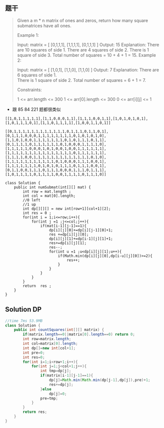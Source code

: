 ## 题干

> Given a m * n matrix of ones and zeros, return how many square submatrices have all ones.
>
>  
>
> Example 1:
>
> Input: matrix =
> [
>   [0,1,1,1],
>   [1,1,1,1],
>   [0,1,1,1]
> ]
> Output: 15
> Explanation: 
> There are 10 squares of side 1.
> There are 4 squares of side 2.
> There is  1 square of side 3.
> Total number of squares = 10 + 4 + 1 = 15.
> Example 2:
>
> Input: matrix = 
> [
>   [1,0,1],
>   [1,1,0],
>   [1,1,0]
> ]
> Output: 7
> Explanation: 
> There are 6 squares of side 1.  
> There is 1 square of side 2. 
> Total number of squares = 6 + 1 = 7.
>
>
> Constraints:
>
> 1 <= arr.length <= 300
> 1 <= arr[0].length <= 300
> 0 <= arr[i][j] <= 1
>



* 跟 85 84 221 题都很类似

```
[[1,0,1,1,1,1,1],[1,1,0,0,0,1,1],[1,1,1,0,0,1,1],[1,0,1,0,1,0,1],[1,0,1,1,1,0,1],[1,1,0,1,1,1,1],[1,0,0,1,1,0,1]]
```

```
[[0,1,1,1,1,1,1,1,1,1,1,1,1,0,1,1,1,0,1,1,0,1],[0,1,1,1,0,0,0,1,1,1,1,1,1,1,1,0,1,0,1,0,1,0],[1,1,0,1,0,0,1,1,1,1,1,1,1,0,1,0,1,1,1,0,1,1],[0,1,1,1,1,0,1,1,1,1,1,1,0,1,0,0,0,1,1,1,1,0],[1,1,1,1,1,0,0,0,1,0,1,0,0,1,0,0,1,1,1,1,1,1],[1,1,1,1,1,1,1,1,1,1,1,1,1,1,1,0,1,1,1,1,1,1],[1,1,1,1,0,0,1,1,1,1,1,1,1,1,1,1,1,1,1,0,1,0],[1,1,1,1,1,1,1,1,1,1,1,0,1,0,0,0,1,1,1,0,0,1],[1,1,1,1,1,1,1,0,1,0,1,0,1,1,1,0,1,1,1,0,0,1],[0,1,1,0,0,1,1,1,0,1,1,1,0,0,0,1,1,1,0,1,1,1],[1,0,1,1,1,1,0,1,1,1,1,0,0,1,1,1,1,0,1,1,1,0]]
```

```
class Solution {
    public int numSubmat(int[][] mat) {
        int row = mat.length ;
        int col = mat[0].length;
        //0 left 
        //1 up
        int dp[][][] = new int[row+1][col+1][2];
        int res = 0 ;
        for(int i = 1;i<=row;i++){
            for(int j =1 ;j<=col;j++){
                if(mat[i-1][j-1]==1){
                    dp[i][j][0]+=dp[i][j-1][0]+1;
                    res +=dp[i][j][0];
                    dp[i][j][1]+=dp[i-1][j][1]+1;
                    res+=dp[i][j][1];
                    res--;
                    for(int u =1 ;u<dp[i][j][1];u++){
                        if(Math.min(dp[i][j][0],dp[i-u][j][0])>=2){
                            res++;
                        }
                    }
                }
            }
        }
        return  res ;
    }
}
```



## Solution  DP

```java
//time 7ms 53.9MB
class Solution {
    public int countSquares(int[][] matrix) {
        if(matrix.length==0||matrix[0].length==0) return 0;
        int row=matrix.length;
        int col=matrix[0].length;
        int dp[]=new int[col+1];
        int pre=0;
        int res=0;
        for(int i=1;i<row+1;i++){
            for(int j=1;j<col+1;j++){
                int tmp=dp[j];
                if(matrix[i-1][j-1]==1){
                    dp[j]=Math.min(Math.min(dp[j-1],dp[j]),pre)+1;
                    res+=dp[j];
                }else 
                    dp[j]=0;
                pre=tmp;
            }
        }
        return res;
    }
}
```

